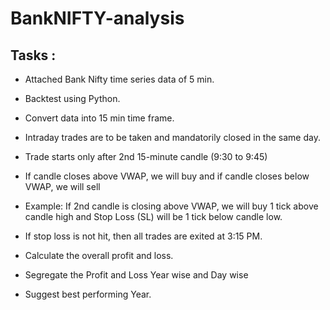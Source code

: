 # BankNIFTY-analysis

## Tasks : 

-	Attached Bank Nifty time series data of 5 min.
-	Backtest using Python.
-	Convert data into 15 min time frame.
  
- Intraday trades are to be taken and mandatorily closed in the same day.
- Trade starts only after 2nd 15-minute candle (9:30 to 9:45)
  	
- If candle closes above VWAP, we will buy and if candle closes below VWAP, we will sell
-	Example: If 2nd candle is closing above VWAP, we will buy 1 tick above candle high and Stop Loss (SL) will be 1 tick below candle low.
  
- If stop loss is not hit, then all trades are exited at 3:15 PM.


-	Calculate the overall profit and loss. 
-	Segregate the Profit and Loss Year wise and Day wise
-	Suggest best performing Year.
